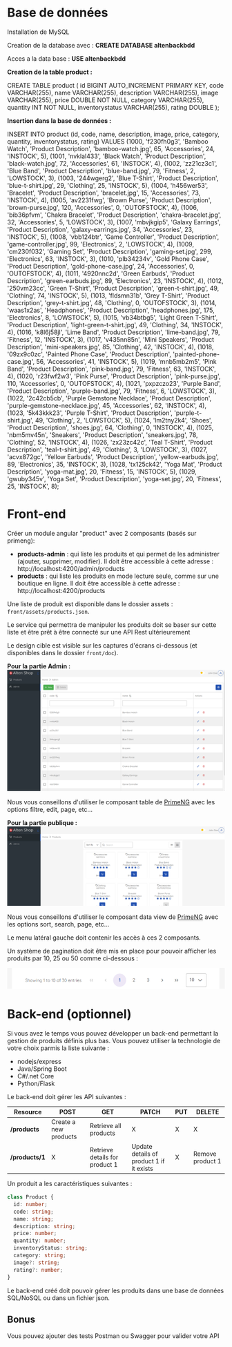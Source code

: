 # Base de données

Installation de MySQL

Creation de la database avec : **CREATE DATABASE altenbackbdd**

Acces a la data base : **USE altenbackbdd**

**Creation de la table product :**

CREATE TABLE product (
    id BIGINT AUTO_INCREMENT PRIMARY KEY,
    code VARCHAR(255),
    name VARCHAR(255),
    description VARCHAR(255),
    image VARCHAR(255),
    price DOUBLE NOT NULL,
    category VARCHAR(255),
    quantity INT NOT NULL,
    inventorystatus VARCHAR(255),
    rating DOUBLE
);

**Insertion dans la base de données :**

INSERT INTO product (id, code, name, description, image, price, category, quantity, inventorystatus, rating) VALUES
(1000, 'f230fh0g3', 'Bamboo Watch', 'Product Description', 'bamboo-watch.jpg', 65, 'Accessories', 24, 'INSTOCK', 5),
(1001, 'nvklal433', 'Black Watch', 'Product Description', 'black-watch.jpg', 72, 'Accessories', 61, 'INSTOCK', 4),
(1002, 'zz21cz3c1', 'Blue Band', 'Product Description', 'blue-band.jpg', 79, 'Fitness', 2, 'LOWSTOCK', 3),
(1003, '244wgerg2', 'Blue T-Shirt', 'Product Description', 'blue-t-shirt.jpg', 29, 'Clothing', 25, 'INSTOCK', 5),
(1004, 'h456wer53', 'Bracelet', 'Product Description', 'bracelet.jpg', 15, 'Accessories', 73, 'INSTOCK', 4),
(1005, 'av2231fwg', 'Brown Purse', 'Product Description', 'brown-purse.jpg', 120, 'Accessories', 0, 'OUTOFSTOCK', 4),
(1006, 'bib36pfvm', 'Chakra Bracelet', 'Product Description', 'chakra-bracelet.jpg', 32, 'Accessories', 5, 'LOWSTOCK', 3),
(1007, 'mbvjkgip5', 'Galaxy Earrings', 'Product Description', 'galaxy-earrings.jpg', 34, 'Accessories', 23, 'INSTOCK', 5),
(1008, 'vbb124btr', 'Game Controller', 'Product Description', 'game-controller.jpg', 99, 'Electronics', 2, 'LOWSTOCK', 4),
(1009, 'cm230f032', 'Gaming Set', 'Product Description', 'gaming-set.jpg', 299, 'Electronics', 63, 'INSTOCK', 3),
(1010, 'plb34234v', 'Gold Phone Case', 'Product Description', 'gold-phone-case.jpg', 24, 'Accessories', 0, 'OUTOFSTOCK', 4),
(1011, '4920nnc2d', 'Green Earbuds', 'Product Description', 'green-earbuds.jpg', 89, 'Electronics', 23, 'INSTOCK', 4),
(1012, '250vm23cc', 'Green T-Shirt', 'Product Description', 'green-t-shirt.jpg', 49, 'Clothing', 74, 'INSTOCK', 5),
(1013, 'fldsmn31b', 'Grey T-Shirt', 'Product Description', 'grey-t-shirt.jpg', 48, 'Clothing', 0, 'OUTOFSTOCK', 3),
(1014, 'waas1x2as', 'Headphones', 'Product Description', 'headphones.jpg', 175, 'Electronics', 8, 'LOWSTOCK', 5),
(1015, 'vb34btbg5', 'Light Green T-Shirt', 'Product Description', 'light-green-t-shirt.jpg', 49, 'Clothing', 34, 'INSTOCK', 4),
(1016, 'k8l6j58jl', 'Lime Band', 'Product Description', 'lime-band.jpg', 79, 'Fitness', 12, 'INSTOCK', 3),
(1017, 'v435nn85n', 'Mini Speakers', 'Product Description', 'mini-speakers.jpg', 85, 'Clothing', 42, 'INSTOCK', 4),
(1018, '09zx9c0zc', 'Painted Phone Case', 'Product Description', 'painted-phone-case.jpg', 56, 'Accessories', 41, 'INSTOCK', 5),
(1019, 'mnb5mb2m5', 'Pink Band', 'Product Description', 'pink-band.jpg', 79, 'Fitness', 63, 'INSTOCK', 4),
(1020, 'r23fwf2w3', 'Pink Purse', 'Product Description', 'pink-purse.jpg', 110, 'Accessories', 0, 'OUTOFSTOCK', 4),
(1021, 'pxpzczo23', 'Purple Band', 'Product Description', 'purple-band.jpg', 79, 'Fitness', 6, 'LOWSTOCK', 3),
(1022, '2c42cb5cb', 'Purple Gemstone Necklace', 'Product Description', 'purple-gemstone-necklace.jpg', 45, 'Accessories', 62, 'INSTOCK', 4),
(1023, '5k43kkk23', 'Purple T-Shirt', 'Product Description', 'purple-t-shirt.jpg', 49, 'Clothing', 2, 'LOWSTOCK', 5),
(1024, 'lm2tny2k4', 'Shoes', 'Product Description', 'shoes.jpg', 64, 'Clothing', 0, 'INSTOCK', 4),
(1025, 'nbm5mv45n', 'Sneakers', 'Product Description', 'sneakers.jpg', 78, 'Clothing', 52, 'INSTOCK', 4),
(1026, 'zx23zc42c', 'Teal T-Shirt', 'Product Description', 'teal-t-shirt.jpg', 49, 'Clothing', 3, 'LOWSTOCK', 3),
(1027, 'acvx872gc', 'Yellow Earbuds', 'Product Description', 'yellow-earbuds.jpg', 89, 'Electronics', 35, 'INSTOCK', 3),
(1028, 'tx125ck42', 'Yoga Mat', 'Product Description', 'yoga-mat.jpg', 20, 'Fitness', 15, 'INSTOCK', 5),
(1029, 'gwuby345v', 'Yoga Set', 'Product Description', 'yoga-set.jpg', 20, 'Fitness', 25, 'INSTOCK', 8);


# Front-end

Créer un module angular "product" avec 2 composants (basés sur primeng): 
 - **products-admin** : qui liste les produits et qui permet de les administrer (ajouter, supprimer, modifier).
    Il doit être accessible à cette adresse : http://localhost:4200/admin/products
 - **products** : qui liste les produits en mode lecture seule, comme sur une boutique en ligne.
    Il doit être accessible à cette adresse : http://localhost:4200/products

Une liste de produit est disponible dans le dossier assets : `front/assets/products.json`.

Le service qui permettra de manipuler les produits doit se baser sur cette liste et être prêt à être connecté sur une API Rest ultérieurement

Le design cible est visible sur les captures d'écrans ci-dessous (et disponibles dans le dossier `front/doc`).

**Pour la partie Admin :**
![admin](front/doc/products-admin.png)

Nous vous conseillons d'utiliser le composant table de [PrimeNG](https://primeng.org/table/filter) avec les options filtre, edit, page, etc...

 **Pour la partie publique :**
![public](front/doc/products.png)

Nous vous conseillons d'utiliser le composant data view de [PrimeNG](https://primeng.org/dataview) avec les options sort, search, page, etc...


Le menu latéral gauche doit contenir les accès à ces 2 composants.

Un système de pagination doit être mis en place pour pouvoir afficher les produits par 10, 25 ou 50 comme ci-dessous :

![pagination](front/doc/pagination.png)

# Back-end (optionnel)

Si vous avez le temps vous pouvez développer un back-end permettant la gestion de produits définis plus bas.
Vous pouvez utiliser la technologie de votre choix parmis la liste suivante :

- nodejs/express
- Java/Spring Boot
- C#/.net Core
- Python/Flask


Le back-end doit gérer les API suivantes : 

| Resource           | POST                  | GET                            | PATCH                                    | PUT | DELETE           |
| ------------------ | --------------------- | ------------------------------ | ---------------------------------------- | --- | ---------------- |
| **/products**      | Create a new products | Retrieve all products          | X                                        | X   |     X            |
| **/products/1**    | X                     | Retrieve details for product 1 | Update details of product 1 if it exists | X   | Remove product 1 |

Un produit a les caractéristiques suivantes : 

``` typescript
class Product {
  id: number;
  code: string;
  name: string;
  description: string;
  price: number;
  quantity: number;
  inventoryStatus: string;
  category: string;
  image?: string;
  rating?: number;
}
```

Le back-end créé doit pouvoir gérer les produits dans une base de données SQL/NoSQL ou dans un fichier json.

## Bonus

Vous pouvez ajouter des tests Postman ou Swagger pour valider votre API
